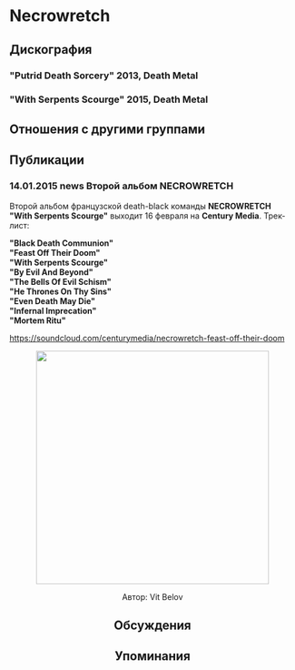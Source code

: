 # Necrowretch



## Дискография

### "Putrid Death Sorcery" 2013, Death Metal



### "With Serpents Scourge" 2015, Death Metal




## Отношения с другими группами


## Публикации

### 14.01.2015 news Второй альбом NECROWRETCH

<P>Второй альбом французской death-black команды <STRONG>NECROWRETCH "With Serpents Scourge"</STRONG> выходит 16 февраля на <STRONG>Century Media</STRONG>. Трек-лист:</P>
<P><STRONG>"Black Death Communion"<BR>"Feast Off Their Doom"<BR>"With Serpents Scourge"<BR>"By Evil And Beyond"<BR>"The Bells Of Evil Schism"<BR>"He Thrones On Thy Sins"<BR>"Even Death May Die"<BR>"Infernal Imprecation"<BR>"Mortem Ritu"</STRONG></P>
<P><A href="https://soundcloud.com/centurymedia/necrowretch-feast-off-their-doom">https://soundcloud.com/centurymedia/necrowretch-feast-off-their-doom</A></P>
<P><center><IMG border=0 src="/images/news_rus/2015.01/27529.jpg" width=410 height=410></P>
Автор: Vit Belov


## Обсуждения


## Упоминания

